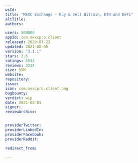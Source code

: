 ```yaml
---
wsId: 
title: "MEXC Exchange - Buy & Sell Bitcoin, ETH and DeFi"
altTitle: 
authors:

users: 500000
appId: com.mexcpro.client
released: 2020-07-23
updated: 2021-08-05
version: "3.1.1"
stars: 3.6
ratings: 5533
reviews: 3214
size: 55M
website: 
repository: 
issue: 
icon: com.mexcpro.client.png
bugbounty: 
verdict: wip
date: 2021-08-01
signer: 
reviewArchive:


providerTwitter: 
providerLinkedIn: 
providerFacebook: 
providerReddit: 

redirect_from:

---
```




